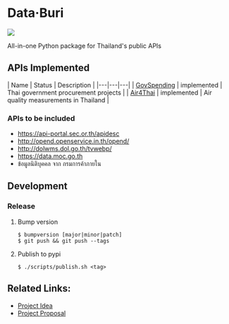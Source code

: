 # Data·Buri
[![](https://travis-ci.org/codeforthailand/databuri.svg?branch=master)][travis]

All-in-one Python package for Thailand's public APIs

## APIs Implemented
| Name | Status | Description |
    |---|---|---|
| [GovSpending](https://govspending.data.go.th/api/documentation) | implemented | Thai government procurement projects |
| [Air4Thai](http://air4thai.pcd.go.th/webV2/history) | implemented | Air quality measurements in Thailand |

### APIs to be included
- https://api-portal.sec.or.th/apidesc
- http://opend.openservice.in.th/opend/
- http://dolwms.dol.go.th/tvwebp/
- https://data.moc.go.th
- ข้อมูลนิติบุคคล จาก กรมการค้าภายใน

## Development
### Release
1. Bump version
    ```
    $ bumpversion [major|minor|patch]
    $ git push && git push --tags
    ```
2. Publish to pypi
    ```
    $ ./scripts/publish.sh <tag>
    ```

## Related Links:
- [Project Idea](https://github.com/codeforthailand/org/issues/2)
- [Project Proposal](https://docs.google.com/document/d/1XXuRovZ3bRGC18MQluO5zsZJ_6TM9COwCgRoWv6lsnM/edit?usp=sharing)

[travis]: https://travis-ci.org/codeforthailand/databuri